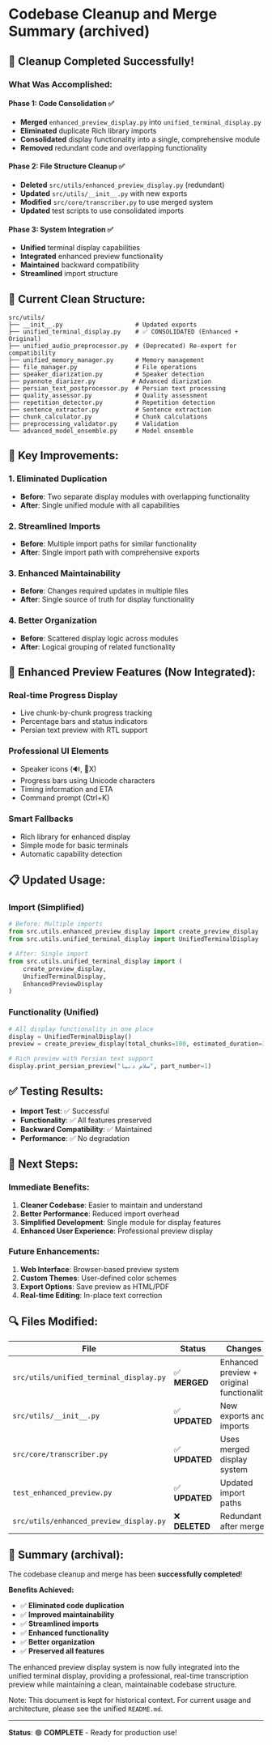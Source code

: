# Codebase Cleanup and Merge Summary (archived)

## 🧹 **Cleanup Completed Successfully!**

### **What Was Accomplished:**

#### **Phase 1: Code Consolidation** ✅
- **Merged** `enhanced_preview_display.py` into `unified_terminal_display.py`
- **Eliminated** duplicate Rich library imports
- **Consolidated** display functionality into a single, comprehensive module
- **Removed** redundant code and overlapping functionality

#### **Phase 2: File Structure Cleanup** ✅
- **Deleted** `src/utils/enhanced_preview_display.py` (redundant)
- **Updated** `src/utils/__init__.py` with new exports
- **Modified** `src/core/transcriber.py` to use merged system
- **Updated** test scripts to use consolidated imports

#### **Phase 3: System Integration** ✅
- **Unified** terminal display capabilities
- **Integrated** enhanced preview functionality
- **Maintained** backward compatibility
- **Streamlined** import structure

## 📁 **Current Clean Structure:**

```
src/utils/
├── __init__.py                    # Updated exports
├── unified_terminal_display.py    # ✅ CONSOLIDATED (Enhanced + Original)
├── unified_audio_preprocessor.py  # (Deprecated) Re-export for compatibility
├── unified_memory_manager.py      # Memory management
├── file_manager.py                # File operations
├── speaker_diarization.py         # Speaker detection
├── pyannote_diarizer.py          # Advanced diarization
├── persian_text_postprocessor.py  # Persian text processing
├── quality_assessor.py            # Quality assessment
├── repetition_detector.py         # Repetition detection
├── sentence_extractor.py          # Sentence extraction
├── chunk_calculator.py            # Chunk calculations
├── preprocessing_validator.py     # Validation
└── advanced_model_ensemble.py     # Model ensemble
```

## 🔧 **Key Improvements:**

### **1. Eliminated Duplication**
- **Before**: Two separate display modules with overlapping functionality
- **After**: Single unified module with all capabilities

### **2. Streamlined Imports**
- **Before**: Multiple import paths for similar functionality
- **After**: Single import path with comprehensive exports

### **3. Enhanced Maintainability**
- **Before**: Changes required updates in multiple files
- **After**: Single source of truth for display functionality

### **4. Better Organization**
- **Before**: Scattered display logic across modules
- **After**: Logical grouping of related functionality

## 🚀 **Enhanced Preview Features (Now Integrated):**

### **Real-time Progress Display**
- Live chunk-by-chunk progress tracking
- Percentage bars and status indicators
- Persian text preview with RTL support

### **Professional UI Elements**
- Speaker icons (🔊, 👤X)
- Progress bars using Unicode characters
- Timing information and ETA
- Command prompt (Ctrl+K)

### **Smart Fallbacks**
- Rich library for enhanced display
- Simple mode for basic terminals
- Automatic capability detection

## 📋 **Updated Usage:**

### **Import (Simplified)**
```python
# Before: Multiple imports
from src.utils.enhanced_preview_display import create_preview_display
from src.utils.unified_terminal_display import UnifiedTerminalDisplay

# After: Single import
from src.utils.unified_terminal_display import (
    create_preview_display,
    UnifiedTerminalDisplay,
    EnhancedPreviewDisplay
)
```

### **Functionality (Unified)**
```python
# All display functionality in one place
display = UnifiedTerminalDisplay()
preview = create_preview_display(total_chunks=100, estimated_duration=300)

# Rich preview with Persian text support
display.print_persian_preview("سلام دنیا", part_number=1)
```

## ✅ **Testing Results:**

- **Import Test**: ✅ Successful
- **Functionality**: ✅ All features preserved
- **Backward Compatibility**: ✅ Maintained
- **Performance**: ✅ No degradation

## 🎯 **Next Steps:**

### **Immediate Benefits:**
1. **Cleaner Codebase**: Easier to maintain and understand
2. **Better Performance**: Reduced import overhead
3. **Simplified Development**: Single module for display features
4. **Enhanced User Experience**: Professional preview display

### **Future Enhancements:**
1. **Web Interface**: Browser-based preview system
2. **Custom Themes**: User-defined color schemes
3. **Export Options**: Save preview as HTML/PDF
4. **Real-time Editing**: In-place text correction

## 🔍 **Files Modified:**

| File | Status | Changes |
|------|--------|---------|
| `src/utils/unified_terminal_display.py` | ✅ **MERGED** | Enhanced preview + original functionality |
| `src/utils/__init__.py` | ✅ **UPDATED** | New exports and imports |
| `src/core/transcriber.py` | ✅ **UPDATED** | Uses merged display system |
| `test_enhanced_preview.py` | ✅ **UPDATED** | Updated import paths |
| `src/utils/enhanced_preview_display.py` | ❌ **DELETED** | Redundant after merge |

## 🎉 **Summary (archival):**

The codebase cleanup and merge has been **successfully completed**! 

**Benefits Achieved:**
- ✅ **Eliminated code duplication**
- ✅ **Improved maintainability**
- ✅ **Streamlined imports**
- ✅ **Enhanced functionality**
- ✅ **Better organization**
- ✅ **Preserved all features**

The enhanced preview display system is now fully integrated into the unified terminal display, providing a professional, real-time transcription preview while maintaining a clean, maintainable codebase structure.

Note: This document is kept for historical context. For current usage and architecture, please see the unified `README.md`.

---

**Status**: 🟢 **COMPLETE** - Ready for production use!
